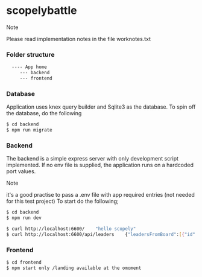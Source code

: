 # scopelybattle

> [!NOTE]  
> Please read implementation notes in the file worknotes.txt

### Folder structure

```sh
  ---- App home 
     --- backend 
     --- frontend
```

### Database
Application uses knex query builder and Sqlite3 as the database.
To spin off the database, do the following

```sh
$ cd backend
$ npm run migrate
```

### Backend
The backend is a simple express server with only development script implemented. 
If no env file is supplied, the application runs on a hardcoded port values.
> [!NOTE]  
> it's a good practise to pass a .env file with app required entries (not needed for this test project)
To start do the following;

```sh
$ cd backend
$ npm run dev
```

```sh
$ curl http://localhost:6600/    "hello scopely"
$ curl http://localhost:6600/api/leaders    {"leadersFromBoard":[{"id":1,"player":2,"rank":1,"score":10000}]}%  
```

### Frontend
```sh
$ cd frontend
$ npm start only /landing available at the omoment

```
